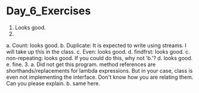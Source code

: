 # Day_6_Exercises

1. Looks good.
2. 
a. Count: looks good.
b. Duplicate: It is expected to write using streams. I will take up this in the class.
c. Even: looks good.
d. findfrst: looks good.
c. non-repeating: looks good. If you could do this, why not 'b.'?
d. looks good.
e. fine.
3.
a. Did not get this program. method references are shorthands/replacements for lambda expressions. But in your case, class is even not implementing the interface. Don't know how you are relating them. Can you please explain.
b. same here.
